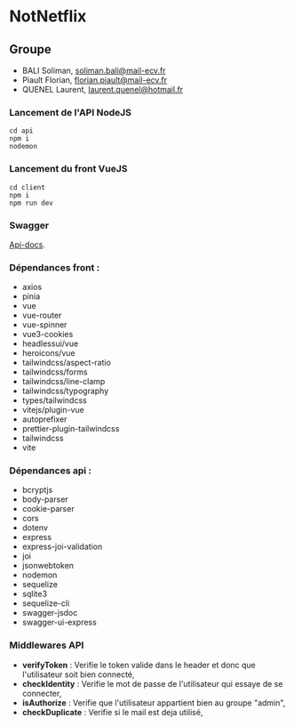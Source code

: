 # NotNetflix

## Groupe

-  BALI Soliman, soliman.bali@mail-ecv.fr
-  Piault Florian, florian.piault@mail-ecv.fr
-  QUENEL Laurent, laurent.quenel@hotmail.fr

### Lancement de l'API NodeJS

```
cd api
npm i
nodemon
```

### Lancement du front VueJS

```
cd client
npm i
npm run dev
```

### Swagger

[Api-docs](http://localhost:4000/api-docs/).

### Dépendances front :

-  axios
-  pinia
-  vue
-  vue-router
-  vue-spinner
-  vue3-cookies
-  headlessui/vue
-  heroicons/vue
-  tailwindcss/aspect-ratio
-  tailwindcss/forms
-  tailwindcss/line-clamp
-  tailwindcss/typography
-  types/tailwindcss
-  vitejs/plugin-vue
-  autoprefixer
-  prettier-plugin-tailwindcss
-  tailwindcss
-  vite

### Dépendances api :

-  bcryptjs
-  body-parser
-  cookie-parser
-  cors
-  dotenv
-  express
-  express-joi-validation
-  joi
-  jsonwebtoken
-  nodemon
-  sequelize
-  sqlite3
-  sequelize-cli
-  swagger-jsdoc
-  swagger-ui-express

### Middlewares API

-  **verifyToken** : Verifie le token valide dans le header et donc que l'utilisateur soit bien connecté,
-  **checkIdentity** : Verifie le mot de passe de l'utilisateur qui essaye de se connecter,
-  **isAuthorize** : Verifie que l'utilisateur appartient bien au groupe "admin",
-  **checkDuplicate** : Verifie si le mail est deja utilisé,
